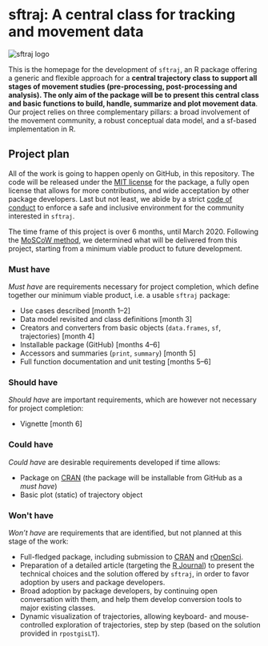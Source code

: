 # sftraj: A central class for tracking and movement data

![sftraj logo](Figures/sftraj-200-white.png "sftraj logo")

This is the homepage for the development of `sftraj`, an R package
offering a generic and flexible approach for a **central trajectory
class to support all stages of movement studies (pre-processing,
post-processing and analysis). The only aim of the package will be to
present this central class and basic functions to build, handle,
summarize and plot movement data**. Our project relies on three
complementary pillars: a broad involvement of the movement community,
a robust conceptual data model, and a sf-based implementation in R.


## Project plan

All of the work is going to happen openly on GitHub, in this
repository. The code will be released under the [MIT
license](https://opensource.org/licenses/MIT) for the package, a fully
open license that allows for more contributions, and wide acceptation
by other package developers. Last but not least, we abide by a strict
[code of conduct](CODE_OF_CONDUCT.md) to enforce a safe and inclusive
environment for the community interested in `sftraj`.

The time frame of this project is over 6 months, until
March 2020. Following the [MoSCoW
method](https://en.wikipedia.org/wiki/MoSCoW_method), we determined
what will be delivered from this project, starting from a minimum
viable product to future development.

### Must have

*Must have* are requirements necessary for project completion, which
define together our minimum viable product, i.e. a usable `sftraj`
package:
 
* Use cases described [month 1–2]
* Data model revisited and class definitions [month 3]
* Creators and converters from basic objects (`data.frames`, `sf`,
  trajectories) [month 4]
* Installable package (GitHub) [months 4–6]
* Accessors and summaries (`print`, `summary`) [month 5]
* Full function documentation and unit testing [months 5–6]

### Should have

*Should have* are important requirements, which are however not
necessary for project completion:

* Vignette [month 6]

### Could have

*Could have* are desirable requirements developed if time allows:

* Package on [CRAN](https://cran.r-project.org/) (the package will be
  installable from GitHub as a *must have*)
* Basic plot (static) of trajectory object

### Won't have

*Won’t have* are requirements that are identified, but not planned at
this stage of the work:

* Full-fledged package, including submission to
  [CRAN](https://cran.r-project.org/) and
  [rOpenSci](https://ropensci.org/).
* Preparation of a detailed article (targeting the [R
  Journal](https://journal.r-project.org/)) to present the technical
  choices and the solution offered by `sftraj`, in order to favor
  adoption by users and package developers.
* Broad adoption by package developers, by continuing open
  conversation with them, and help them develop conversion tools to
  major existing classes.
* Dynamic visualization of trajectories, allowing keyboard- and
  mouse-controlled exploration of trajectories, step by step (based on
  the solution provided in `rpostgisLT`).

